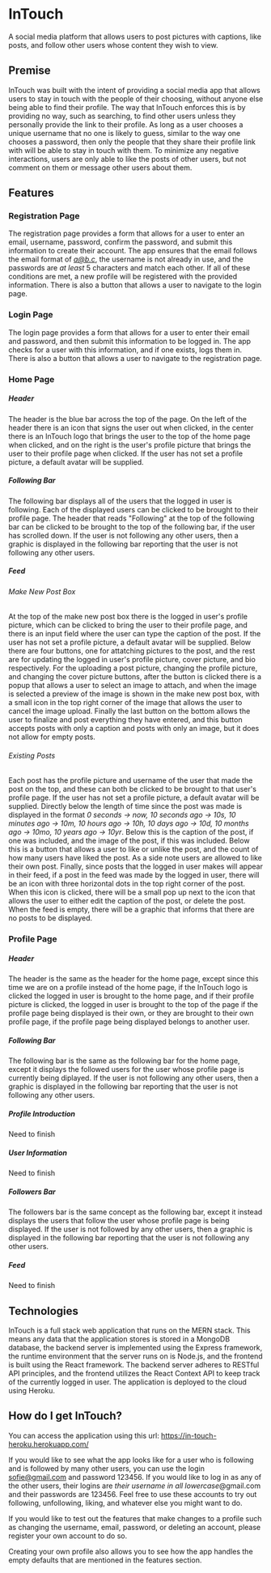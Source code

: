 # InTouch
A social media platform that allows users to post pictures with captions, like posts, and follow other users whose content they wish to view.

## Premise
InTouch was built with the intent of providing a social media app that allows users to stay in touch with the people of their choosing, without anyone else being able to find their profile. The way that InTouch enforces this is by providing no way, such as searching, to find other users unless they personally provide the link to their profile. As long as a user chooses a unique username that no one is likely to guess, similar to the way one chooses a password, then only the people that they share their profile link with will be able to stay in touch with them. To minimize any negative interactions, users are only able to like the posts of other users, but not comment on them or message other users about them.

## Features
### Registration Page
The registration page provides a form that allows for a user to enter an email, username, password, confirm the password, and submit this information to create their account. The app ensures that the email follows the email format of *a@b.c*, the username is not already in use, and the passwords are *at least* 5 characters and match each other. If all of these conditions are met, a new profile will be registered with the provided information. There is also a button that allows a user to navigate to the login page.

### Login Page
The login page provides a form that allows for a user to enter their email and password, and then submit this information to be logged in. The app checks for a user with this information, and if one exists, logs them in. There is also a button that allows a user to navigate to the registration page.

### Home Page 
##### Header
The header is the blue bar across the top of the page. On the left of the header there is an icon that signs the user out when clicked, in the center there is an InTouch logo that brings the user to the top of the home page when clicked, and on the right is the user's profile picture that brings the user to their profile page when clicked. If the user has not set a profile picture, a default avatar will be supplied.

##### Following Bar
The following bar displays all of the users that the logged in user is following. Each of the displayed users can be clicked to be brought to their profile page. The header that reads "Following" at the top of the following bar can be clicked to be brought to the top of the following bar, if the user has scrolled down. If the user is not following any other users, then a graphic is displayed in the following bar reporting that the user is not following any other users.

##### Feed
###### Make New Post Box
At the top of the make new post box there is the logged in user's profile picture, which can be clicked to bring the user to their profile page, and there is an input field where the user can type the caption of the post. If the user has not set a profile picture, a default avatar will be supplied. Below there are four buttons, one for attatching pictures to the post, and the rest are for updating the logged in user's profile picture, cover picture, and bio respectively. For the uploading a post picture, changing the profile picture, and changing the cover picture buttons, after the button is clicked there is a popup that allows a user to select an image to attach, and when the image is selected a preview of the image is shown in the make new post box, with a small icon in the top right corner of the image that allows the user to cancel the image upload. Finally the last button on the bottom allows the user to finalize and post everything they have entered, and this button accepts posts with only a caption and posts with only an image, but it does not allow for empty posts.

###### Existing Posts
Each post has the profile picture and username of the user that made the post on the top, and these can both be clicked to be brought to that user's profile page. If the user has not set a profile picture, a default avatar will be supplied. Directly below the length of time since the post was made is displayed in the format *0 seconds -> now, 10 seconds ago -> 10s, 10 minutes ago -> 10m, 10 hours ago -> 10h, 10 days ago -> 10d, 10 months ago -> 10mo, 10 years ago -> 10yr*. Below this is the caption of the post, if one was included, and the image of the post, if this was included. Below this is a button that allows a user to like or unlike the post, and the count of how many users have liked the post. As a side note users are allowed to like their own post. Finally, since posts that the logged in user makes will appear in their feed, if a post in the feed was made by the logged in user, there will be an icon with three horizontal dots in the top right corner of the post. When this icon is clicked, there will be a small pop up next to the icon that allows the user to either edit the caption of the post, or delete the post. When the feed is empty, there will be a graphic that informs that there are no posts to be displayed.

### Profile Page
##### Header
The header is the same as the header for the home page, except since this time we are on a profile instead of the home page, if the InTouch logo is clicked the logged in user is brought to the home page, and if their profile picture is clicked, the logged in user is brought to the top of the page if the profile page being displayed is their own, or they are brought to their own profile page, if the profile page being displayed belongs to another user.

##### Following Bar
The following bar is the same as the following bar for the home page, except it displays the followed users for the user whose profile page is currently being diplayed. If the user is not following any other users, then a graphic is displayed in the following bar reporting that the user is not following any other users.

##### Profile Introduction
Need to finish

##### User Information
Need to finish

##### Followers Bar
The followers bar is the same concept as the following bar, except it instead displays the users that follow the user whose profile page is being displayed. If the user is not followed by any other users, then a graphic is displayed in the following bar reporting that the user is not following any other users.

##### Feed
Need to finish

## Technologies
InTouch is a full stack web application that runs on the MERN stack. This means any data that the application stores is stored in a MongoDB database, the backend server is implemented using the Express framework, the runtime environment that the server runs on is Node.js, and the frontend is built using the React framework. The backend server adheres to RESTful API principles, and the frontend utilizes the React Context API to keep track of the currently logged in user. The application is deployed to the cloud using Heroku.

## How do I get InTouch?
You can access the application using this url: https://in-touch-heroku.herokuapp.com/

If you would like to see what the app looks like for a user who is following and is followed by many other users, you can use the login sofie@gmail.com and password 123456. If you would like to log in as any of the other users, their logins are *their username in all lowercase*@gmail.com and their passwords are 123456. Feel free to use these accounts to try out following, unfollowing, liking, and whatever else you might want to do.

If you would like to test out the features that make changes to a profile such as changing the username, email, password, or deleting an account, please register your own account to do so.

Creating your own profile also allows you to see how the app handles the empty defaults that are mentioned in the features section.
